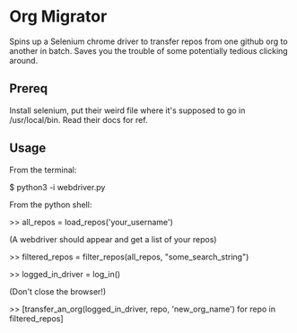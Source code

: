 # Org Migrator

Spins up a Selenium chrome driver to transfer repos from one github org to another in batch. Saves you the trouble of some potentially tedious clicking around.


## Prereq

Install selenium, put their weird file where it's supposed to go in /usr/local/bin. Read their docs for ref.

## Usage

From the terminal:

$ python3 -i webdriver.py

From the python shell:

\>\> all_repos = load_repos('your_username')

(A webdriver should appear and get a list of your repos)

\>\> filtered_repos = filter_repos(all_repos, "some_search_string")

\>\> logged_in_driver = log_in()

(Don't close the browser!)

\>\> [transfer_an_org(logged_in_driver, repo, 'new_org_name') for repo in filtered_repos]
